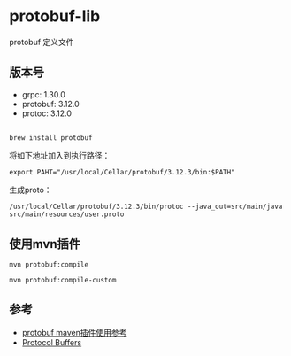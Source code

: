 protobuf-lib
==============

protobuf 定义文件


## 版本号

* grpc: 1.30.0
* protobuf: 3.12.0
* protoc: 3.12.0


## 

```
brew install protobuf
```

将如下地址加入到执行路径：

```
export PAHT="/usr/local/Cellar/protobuf/3.12.3/bin:$PATH"
```

生成proto：

```
/usr/local/Cellar/protobuf/3.12.3/bin/protoc --java_out=src/main/java src/main/resources/user.proto
```

## 使用mvn插件


```
mvn protobuf:compile

mvn protobuf:compile-custom
```

## 参考

* [protobuf maven插件使用参考](ttps://www.xolstice.org/protobuf-maven-plugin/usage.html)
* [Protocol Buffers](https://developers.google.com/protocol-buffers/docs/overview)
